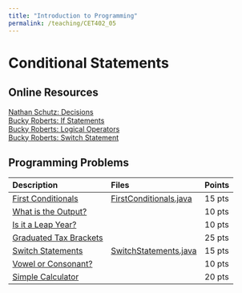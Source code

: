 ```yaml
---
title: "Introduction to Programming"
permalink: /teaching/CET402_05
---
```


# Conditional Statements

## Online Resources
[Nathan Schutz: Decisions](https://www.youtube.com/playlist?list=PLEH2kL-crMGEsmCqWIE0YD0Q4fPdVw4mh)  
[Bucky Roberts: If Statements](https://youtu.be/iMeaovDbgkQ)  
[Bucky Roberts: Logical Operators](https://youtu.be/PAaqgTr7Cx4)  
[Bucky Roberts: Switch Statement](https://youtu.be/RVRPmeccFT0)  

## Programming Problems

| Description                                                       | Files                                                                     | Points |
| :---------------------------------------------------------------- | :------------------------------------------------------------------------ | :----- |
| [First Conditionals](/files/CET402/pdfs/05_FirstConditionals.pdf) | [FirstConditionals.java](/files/CET402/java_files/FirstConditionals.java) | 15 pts |
| [What is the Output?](/files/CET402/pdfs/05_WhatIsTheOutput.pdf)  |                                                                           | 10 pts |
| [Is it a Leap Year?](/files/CET402/pdfs/05_LeapYear.pdf)          |                                                                           | 10 pts |
| [Graduated Tax Brackets](/files/CET402/pdfs/05_GraduatedTax.pdf)  |                                                                           | 25 pts |
| [Switch Statements](/files/CET402/pdfs/05_SwitchStatements.pdf)   | [SwitchStatements.java](/files/CET402/java_files/SwitchStatements.java)   | 15 pts |
| [Vowel or Consonant?](/files/CET402/pdfs/05_VowelConsonant.pdf)   |                                                                           | 10 pts |
| [Simple Calculator](/files/CET402/pdfs/05_SimpleCalculator.pdf)   |                                                                           | 20 pts |
